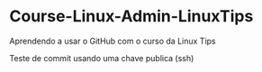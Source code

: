 # Course-Linux-Admin-LinuxTips

Aprendendo a usar o GitHub com o curso da Linux Tips

Teste de commit usando uma chave publica (ssh)
